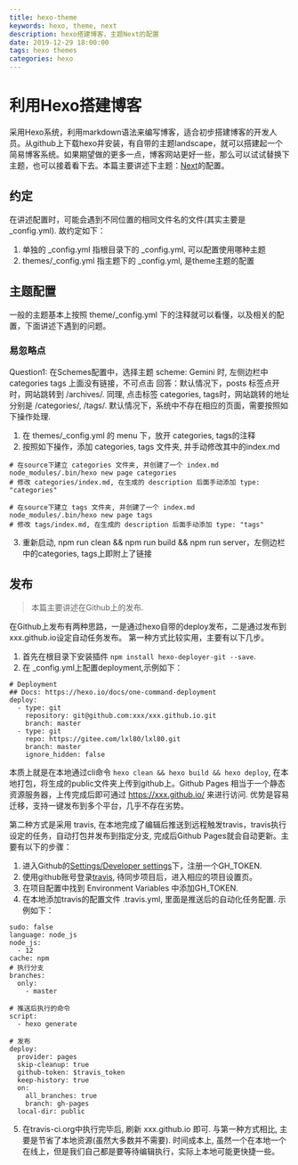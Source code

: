 ```yaml
---
title: hexo-theme
keywords: hexo, theme, next
description: hexo搭建博客，主题Next的配置
date: 2019-12-29 18:00:00
tags: hexo themes
categories: hexo
---
```


# 利用Hexo搭建博客
采用Hexo系统，利用markdown语法来编写博客，适合初步搭建博客的开发人员。从github上下载hexo并安装，有自带的主题landscape，就可以搭建起一个简易博客系统。如果期望做的更多一点，博客网站更好一些，那么可以试试替换下主题，也可以接着看下去。本篇主要讲述下主题：[Next](https://github.com/theme-next/hexo-theme-next.git)的配置。

## 约定
在讲述配置时，可能会遇到不同位置的相同文件名的文件(其实主要是 _config.yml). 故约定如下：
1. 单独的 _config.yml 指根目录下的 _config.yml, 可以配置使用哪种主题
2. themes/_config.yml 指主题下的 _config.yml, 是theme主题的配置

## 主题配置
一般的主题基本上按照 theme/_config.yml 下的注释就可以看懂，以及相关的配置，下面讲述下遇到的问题。

### 易忽略点
Question1: 在Schemes配置中，选择主题 scheme: Gemini 时, 左侧边栏中 categories tags 上面没有链接，不可点击
回答：默认情况下，posts 标签点开时，网站跳转到 /archives/. 同理, 点击标签 categories, tags时，网站跳转的地址分别是 /categories/, /tags/. 默认情况下，系统中不存在相应的页面，需要按照如下操作处理.
1. 在 themes/_config.yml 的 menu 下，放开 categories, tags的注释
2. 按照如下操作，添加 categories, tags 文件夹, 并手动修改其中的index.md
```shell
# 在source下建立 categories 文件夹, 并创建了一个 index.md
node_modules/.bin/hexo new page categories
# 修改 categories/index.md, 在生成的 description 后面手动添加 type: "categories"

# 在source下建立 tags 文件夹, 并创建了一个 index.md
node_modules/.bin/hexo new page tags
# 修改 tags/index.md, 在生成的 description 后面手动添加 type: "tags"
```
3. 重新启动, npm run clean && npm run build && npm run server，左侧边栏中的categories, tags上即附上了链接

## 发布
> 本篇主要讲述在Github上的发布.

在Github上发布有两种思路，一是通过hexo自带的deploy发布，二是通过发布到xxx.github.io设定自动任务发布。
第一种方式比较实用，主要有以下几步。
1. 首先在根目录下安装插件 `npm install hexo-deployer-git --save`.
2. 在 _config.yml上配置deployment,示例如下：
```shell
# Deployment
## Docs: https://hexo.io/docs/one-command-deployment
deploy:
  - type: git
    repository: git@github.com:xxx/xxx.github.io.git
    branch: master
  - type: git
    repo: https://gitee.com/lxl80/lxl80.git
    branch: master
    ignore_hidden: false
```
本质上就是在本地通过cli命令 `hexo clean && hexo build && hexo deploy`, 在本地打包，将生成的public文件夹上传到github上。Github Pages 相当于一个静态资源服务器，上传完成后即可通过 https://xxx.github.io/ 来进行访问. 优势是容易迁移，支持一键发布到多个平台，几乎不存在劣势。

第二种方式是采用 travis, 在本地完成了编辑后推送到远程触发travis，travis执行设定的任务，自动打包并发布到指定分支, 完成后Github Pages就会自动更新。主要有以下的步骤：
1. 进入Github的[Settings/Developer settings](https://github.com/settings/tokens)下，注册一个GH_TOKEN.
2. 使用github账号登录[travis](https://travis-ci.org), 待同步项目后，进入相应的项目设置页。
3. 在项目配置中找到 Environment Variables 中添加GH_TOKEN.
4. 在本地添加travis的配置文件 .travis.yml, 里面是推送后的自动化任务配置. 示例如下：
```shell
sudo: false
language: node_js
node_js:
  - 12
cache: npm
# 执行分支
branches:
  only:
    - master

# 推送后执行的命令
script:
  - hexo generate

# 发布
deploy:
  provider: pages
  skip-cleanup: true
  github-token: $travis_token
  keep-history: true
  on:
    all_branches: true
    branch: gh-pages
  local-dir: public
```
5. 在travis-ci.org中执行完毕后, 刷新 xxx.github.io 即可.
与第一种方式相比, 主要是节省了本地资源(虽然大多数并不需要). 时间成本上, 虽然一个在本地一个在线上，但是我们自己都是要等待编辑执行，实际上本地可能更快捷一些。

